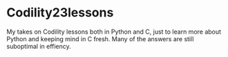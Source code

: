 # Codility23lessons
My takes on Codility lessons both in Python and C, just to learn more about Python and keeping mind in C fresh.
Many of the answers are still suboptimal in effiency.
